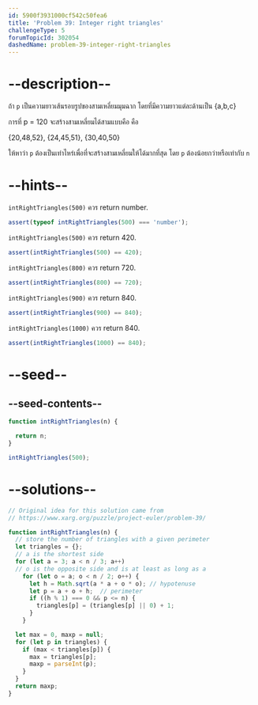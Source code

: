 ```yaml
---
id: 5900f3931000cf542c50fea6
title: 'Problem 39: Integer right triangles'
challengeType: 5
forumTopicId: 302054
dashedName: problem-39-integer-right-triangles
---
```


# --description--

ถ้า `p` เป็นความยาวเส้นรอบรูปของสามเหลี่ยมมุมฉาก โดยที่มีความยาวแต่ละด้านเป็น {a,b,c} 

การที่ p = 120 จะสร้างสามเหลี่ยมได้สามแบบคือ คือ

{20,48,52}, {24,45,51}, {30,40,50}

ให้หาว่า `p` ต้องเป็นเท่าไหร่เพื่อที่จะสร้างสามเหลี่ยมให้ได้มากที่สุด โดย `p` ต้องน้อยกว่าหรือเท่ากับ `n` 

# --hints--

`intRightTriangles(500)` ควร return number.

```js
assert(typeof intRightTriangles(500) === 'number');
```

`intRightTriangles(500)` ควร return 420.

```js
assert(intRightTriangles(500) == 420);
```

`intRightTriangles(800)` ควร return 720.

```js
assert(intRightTriangles(800) == 720);
```

`intRightTriangles(900)` ควร return 840.

```js
assert(intRightTriangles(900) == 840);
```

`intRightTriangles(1000)` ควร return 840.

```js
assert(intRightTriangles(1000) == 840);
```

# --seed--

## --seed-contents--

```js
function intRightTriangles(n) {

  return n;
}

intRightTriangles(500);
```

# --solutions--

```js
// Original idea for this solution came from
// https://www.xarg.org/puzzle/project-euler/problem-39/

function intRightTriangles(n) {
  // store the number of triangles with a given perimeter
  let triangles = {};
  // a is the shortest side
  for (let a = 3; a < n / 3; a++)
  // o is the opposite side and is at least as long as a
    for (let o = a; o < n / 2; o++) {
      let h = Math.sqrt(a * a + o * o); // hypotenuse
      let p = a + o + h;  // perimeter
      if ((h % 1) === 0 && p <= n) {
        triangles[p] = (triangles[p] || 0) + 1;
      }
    }

  let max = 0, maxp = null;
  for (let p in triangles) {
    if (max < triangles[p]) {
      max = triangles[p];
      maxp = parseInt(p);
    }
  }
  return maxp;
}
```
